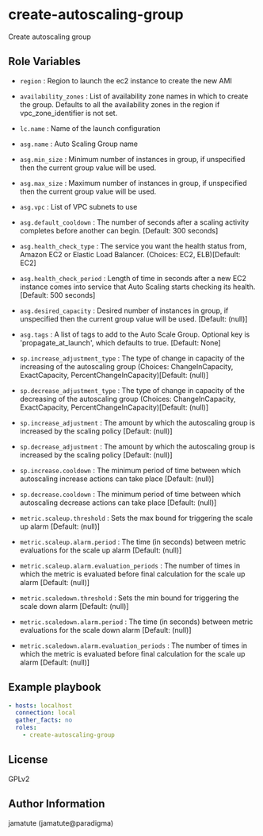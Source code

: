 # create-autoscaling-group

Create autoscaling group

## Role Variables

* `region`                      : Region to launch the ec2 instance to create the new AMI
* `availability_zones`          : List of availability zone names in which to create the group.  Defaults to all the availability zones in the region if vpc_zone_identifier is not set.

* `lc.name`                     : Name of the launch configuration

* `asg.name`                    : Auto Scaling Group name
* `asg.min_size`                : Minimum number of instances in group, if unspecified then the current group value will be used.
* `asg.max_size`                : Maximum number of instances in group, if unspecified then the current group value will be used.
* `asg.vpc`                     : List of VPC subnets to use
* `asg.default_cooldown`        : The number of seconds after a scaling activity completes before another can begin.  [Default: 300 seconds]
* `asg.health_check_type`       : The service you want the health status from, Amazon EC2 or Elastic Load Balancer. (Choices: EC2, ELB)[Default: EC2]
* `asg.health_check_period`     : Length of time in seconds after a new EC2 instance comes into service that Auto Scaling starts checking its health.  [Default: 500 seconds]
* `asg.desired_capacity`        : Desired number of instances in group, if unspecified then the current group value will be used. [Default: (null)]
* `asg.tags`                    : A list of tags to add to the Auto Scale Group. Optional key is 'propagate_at_launch', which defaults to true.  [Default: None]

* `sp.increase_adjustment_type` : The type of change in capacity of the increasing of the autoscaling group (Choices: ChangeInCapacity, ExactCapacity, PercentChangeInCapacity)[Default: (null)]
* `sp.decrease_adjustment_type` : The type of change in capacity of the decreasing of the autoscaling group (Choices: ChangeInCapacity, ExactCapacity, PercentChangeInCapacity)[Default: (null)]
* `sp.increase_adjustment`      : The amount by which the autoscaling group is increased by the scaling policy [Default: (null)]
* `sp.decrease_adjustment`      : The amount by which the autoscaling group is increased by the scaling policy [Default: (null)]
* `sp.increase.cooldown`        : The minimum period of time between which autoscaling increase actions can take place [Default: (null)]
* `sp.decrease.cooldown`        : The minimum period of time between which autoscaling decrease actions can take place [Default: (null)]

* `metric.scaleup.threshold`    : Sets the max bound for triggering the scale up alarm [Default: (null)]
* `metric.scaleup.alarm.period` : The time (in seconds) between metric evaluations for the scale up alarm [Default: (null)]
* `metric.scaleup.alarm.evaluation_periods`   : The number of times in which the metric is evaluated before final calculation for the scale up alarm [Default: (null)]
* `metric.scaledown.threshold`  : Sets the min bound for triggering the scale down alarm [Default: (null)]
* `metric.scaledown.alarm.period`             : The time (in seconds) between metric evaluations for the scale down alarm [Default: (null)]
* `metric.scaledown.alarm.evaluation_periods` : The number of times in which the metric is evaluated before final calculation for the scale up alarm [Default: (null)]


## Example playbook

```yaml
- hosts: localhost
  connection: local
  gather_facts: no
  roles:
    - create-autoscaling-group
```

## License

GPLv2

## Author Information
jamatute (jamatute@paradigma)
